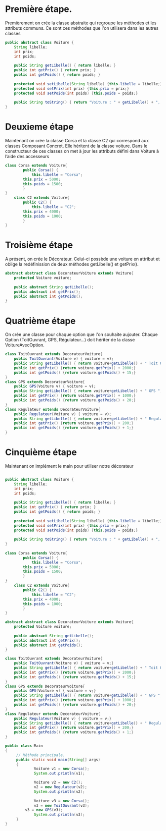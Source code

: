 # Première étape.

Premièrement on crée la classe abstraite qui regroupe les méthodes et les attributs communs. Ce sont ces méthodes que l'on utilisera dans les autres classes

```java runnable
public abstract class Voiture {
	String libelle;
	int prix;
	int poids;
	
	public String getLibelle() { return libelle; }
	public int getPrix() { return prix; }
	public int getPoids() { return poids; }
	
	protected void setLibelle(String libelle) {this.libelle = libelle;}
	protected void setPrix(int prix) {this.prix = prix;}
	protected void setPoids(int poids) {this.poids = poids;}
	
	public String toString() { return "Voiture : " + getLibelle() + ", Prix : " + getPrix() + ", Poids : " + getPoids(); }
}
```

# Deuxieme étape 

Maintenant on crée la classe Corsa et la classe C2 qui correspond aux classes Composant Concret. Elle héritent de la classe voiture. Dans le constructeur de ces classes on met à jour les attributs défini dans Voiture à l’aide des accesseurs
```java runnable    
class Corsa extends Voiture{
    	public Corsa() {
    		this.libelle = "Corsa"; 
		this.prix = 5000;
		this.poids = 1500;
    	}	
}
    class C2 extends Voiture{
    	public C2() {
    		this.libelle = "C2"; 
		this.prix = 4000;
		this.poids = 1000;
    	}		
}
```

# Troisième étape 

A présent, on crée le Décorateur. Celui-ci possède une voiture en attribut et oblige la redéfinission de deux méthodes getLibelle() et getPrix().
```java runnable
abstract abstract class DecorateurVoiture extends Voiture{
	protected Voiture voiture;
	
	public abstract String getLibelle();
	public abstract int getPrix();
	public abstract int getPoids();
}
```
# Quatrième étape

 On crée une classe pour chaque option que l'on souhaite aujouter. Chaque Option (ToitOuvrant, GPS, Régulateur...) doit hériter de la classe VoitureAvecOption.
```java runnable
class ToitOuvrant extends DecorateurVoiture{
	public ToitOuvrant(Voiture v) { voiture = v);
	public String getLibelle() { return voiture+getLibelle() + " Toit Ouvrant "; }
	public int getPrix() {return voiture.getPrix() + 2000;}
	public int getPoids() {return voiture.getPoids() + 15;}	
}
class GPS extends DecorateurVoiture{
	public GPS(Voiture v) { voiture = v);
	public String getLibelle() { return voiture+getLibelle() + " GPS "; }
	public int getPrix() {return voiture.getPrix() + 1000;}
	public int getPoids() {return voiture.getPoids() + 20;}	
}
class Regulateur extends DecorateurVoiture{
	public Regulateur(Voiture v) { voiture = v);
	public String getLibelle() { return voiture+getLibelle() + " Regulateur "; }
	public int getPrix() {return voiture.getPrix() + 200;}
	public int getPoids() {return voiture.getPoids() + 1;}	
}
```
# Cinquième étape 

Maintenant on implément le main pour utiliser notre décorateur
```java runnable

public abstract class Voiture {
	String libelle;
	int prix;
	int poids;
	
	public String getLibelle() { return libelle; }
	public int getPrix() { return prix; }
	public int getPoids() { return poids; }
	
	protected void setLibelle(String libelle) {this.libelle = libelle;}
	protected void setPrix(int prix) {this.prix = prix;}
	protected void setPoids(int poids) {this.poids = poids;}
	
	public String toString() { return "Voiture : " + getLibelle() + ", Prix : " + getPrix() + ", Poids : " + getPoids(); }
}
  
class Corsa extends Voiture{
    	public Corsa() {
    		this.libelle = "Corsa"; 
		this.prix = 5000;
		this.poids = 1500;
    	}	
}
    class C2 extends Voiture{
    	public C2() {
    		this.libelle = "C2"; 
		this.prix = 4000;
		this.poids = 1000;
    	}		
}

abstract abstract class DecorateurVoiture extends Voiture{
	protected Voiture voiture;
	
	public abstract String getLibelle();
	public abstract int getPrix();
	public abstract int getPoids();
}

class ToitOuvrant extends DecorateurVoiture{
	public ToitOuvrant(Voiture v) { voiture = v;}
	public String getLibelle() { return voiture+getLibelle() + " Toit Ouvrant "; }
	public int getPrix() {return voiture.getPrix() + 2000;}
	public int getPoids() {return voiture.getPoids() + 15;}	
}
class GPS extends DecorateurVoiture{
	public GPS(Voiture v) { voiture = v;}
	public String getLibelle() { return voiture+getLibelle() + " GPS "; }
	public int getPrix() {return voiture.getPrix() + 1000;}
	public int getPoids() {return voiture.getPoids() + 20;}	
}
class Regulateur extends DecorateurVoiture{
	public Regulateur(Voiture v) { voiture = v;}
	public String getLibelle() { return voiture+getLibelle() + " Regulateur "; }
	public int getPrix() {return voiture.getPrix() + 200;}
	public int getPoids() {return voiture.getPoids() + 1;}	
}

public class Main
{
     // Méthode principale.
     public static void main(String[] args)
     {
             Voiture v1 = new Corsa();
             System.out.println(v1);

             Voiture v2 = new C2();
             v2 = new Regulateur(v2);
             System.out.println(v2);
             
             Voiture v3 = new Corsa();
             v3 = new ToitOuvrant(v3);
	     v3 = new GPS(v3);
             System.out.println(v3);
     }
}
```
